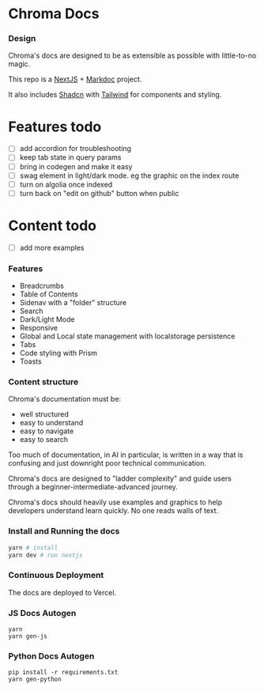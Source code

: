 # Chroma Docs

### Design

Chroma's docs are designed to be as extensible as possible with little-to-no magic.

This repo is a [NextJS](https://nextjs.org/) + [Markdoc](https://markdoc.dev/) project.

It also includes [Shadcn](https://ui.shadcn.com/) with [Tailwind](https://tailwindcss.com/) for components and styling.

# Features todo

- [ ] add accordion for troubleshooting
- [ ] keep tab state in query params
- [ ] bring in codegen and make it easy
- [ ] swag element in light/dark mode. eg the graphic on the index route
- [ ] turn on algolia once indexed
- [ ] turn back on "edit on github" button when public

# Content todo

- [ ] add more examples

### Features

- Breadcrumbs
- Table of Contents
- Sidenav with a "folder" structure
- Search
- Dark/Light Mode
- Responsive
- Global and Local state management with localstorage persistence
- Tabs
- Code styling with Prism
- Toasts

### Content structure

Chroma's documentation must be:

- well structured
- easy to understand
- easy to navigate
- easy to search

Too much of documentation, in AI in particular, is written in a way that is confusing and just downright poor technical communication.

Chroma's docs are designed to "ladder complexity" and guide users through a beginner-intermediate-advanced journey.

Chroma's docs should heavily use examples and graphics to help developers understand learn quickly. No one reads walls of text.

### Install and Running the docs

```bash
yarn # install
yarn dev # run nextjs
```

### Continuous Deployment

The docs are deployed to Vercel.

<!-- TODO: codegen -->

### JS Docs Autogen

```
yarn
yarn gen-js
```

### Python Docs Autogen

```
pip install -r requirements.txt
yarn gen-python
```

